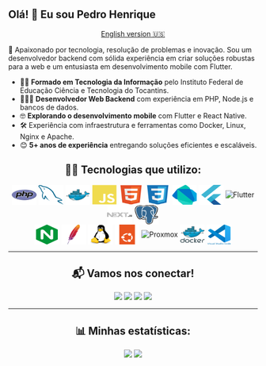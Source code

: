 ## Olá! 👋 Eu sou Pedro Henrique

<div align="center">
  <a href="https://github.com/pedroh-dev255/pedroh-dev255/blob/main/Readme-english.md">English version 🇺🇸</a>
</div>
  
  


🎯 Apaixonado por tecnologia, resolução de problemas e inovação. Sou um desenvolvedor backend com sólida experiência em criar soluções robustas para a web e um entusiasta em desenvolvimento mobile com Flutter.

- 👨‍🎓 **Formado em Tecnologia da Informação** pelo Instituto Federal de Educação Ciência e Tecnologia do Tocantins.
- 👨🏾‍💻 **Desenvolvedor Web Backend** com experiência em PHP, Node.js e bancos de dados.
- 🤓 **Explorando o desenvolvimento mobile** com Flutter e React Native.
- 🛠️ Experiência com infraestrutura e ferramentas como Docker, Linux, Nginx e Apache.
- 😊 **5+ anos de experiência** entregando soluções eficientes e escaláveis.

<div align="center">
  <h2>👨‍💻 Tecnologias que utilizo:</h2>
</div>

<div align="center">
  <img align="center" alt="PHP" height="40" width="50" src="https://raw.githubusercontent.com/devicons/devicon/master/icons/php/php-original.svg">
  <img align="center" alt="Mysql" height="40" width="50" src="https://raw.githubusercontent.com/devicons/devicon/master/icons/mysql/mysql-original.svg" />
  <img align="center" alt="Docker" height="40" width="50" src="https://raw.githubusercontent.com/devicons/devicon/master/icons/docker/docker-original.svg">
  <img align="center" alt="JavaScript" height="40" width="50" src="https://raw.githubusercontent.com/devicons/devicon/master/icons/javascript/javascript-plain.svg">
  <img align="center" alt="HTML" height="40" width="50" src="https://raw.githubusercontent.com/devicons/devicon/master/icons/html5/html5-original.svg">
  <img align="center" alt="CSS" height="40" width="50" src="https://raw.githubusercontent.com/devicons/devicon/master/icons/css3/css3-original.svg">
  <img align="center" alt="Dart" height="40" width="50" src="https://raw.githubusercontent.com/devicons/devicon/master/icons/dart/dart-original.svg">
  <img align="center" alt="Flutter" height="40" width="50" src="https://raw.githubusercontent.com/devicons/devicon/master/icons/flutter/flutter-original.svg">
  <img align="center" alt="Flutter" height="40" width="50" src="https://upload.wikimedia.org/wikipedia/commons/thumb/a/a7/React-icon.svg/1200px-React-icon.svg.png">
  <img align="center" alt="Next" height="40" width="50" src="https://raw.githubusercontent.com/devicons/devicon/refs/heads/master/icons/nextjs/nextjs-line-wordmark.svg">
  <img align="center" alt="PostgreSQL" height="40" width="50" src="https://raw.githubusercontent.com/devicons/devicon/refs/heads/master/icons/postgresql/postgresql-original.svg">
  
  <br>
  <img align="center" alt="Nginx" height="40" width="50" src="https://raw.githubusercontent.com/devicons/devicon/master/icons/nginx/nginx-original.svg">
  <img align="center" alt="Apache" height="40" width="50" src="https://raw.githubusercontent.com/devicons/devicon/master/icons/apache/apache-original.svg">
  <img align="center" alt="Linux" height="40" width="50" src="https://raw.githubusercontent.com/devicons/devicon/master/icons/linux/linux-original.svg">
  <img align="center" alt="Ubuntu" height="40" width="50" src="https://raw.githubusercontent.com/devicons/devicon/master/icons/ubuntu/ubuntu-original.svg">
  <img align="center" alt="Proxmox" height="40" width="50" src="https://www.svgrepo.com/show/331552/proxmox.svg">
  <img align="center" alt="Docker" height="40" width="50" src="https://raw.githubusercontent.com/devicons/devicon/refs/heads/master/icons/docker/docker-original-wordmark.svg">
  <img align="center" alt="vscode" height="40" width="50" src="https://raw.githubusercontent.com/devicons/devicon/refs/heads/master/icons/vscode/vscode-original-wordmark.svg">
  
</div>

---

<div align="center">
  <h2>📬 Vamos nos conectar!</h2>
  <a href="mailto:henriquepedro1912@gmail.com"><img src="https://img.shields.io/badge/-Gmail-D14836?style=for-the-badge&logo=gmail&logoColor=white" target="_blank"></a>
  <a href="https://steamcommunity.com/id/Trash255/"><img src="https://img.shields.io/badge/Steam-171A21?style=for-the-badge&logo=steam&logoColor=white" target="_blank"></a>
  <a href="https://open.spotify.com/user/a9yp0oohowdkpoe9143h2ah9f"><img src="https://img.shields.io/badge/Spotify-1DB954?style=for-the-badge&logo=spotify&logoColor=white" target="_blank"></a>
  <a href="https://www.linkedin.com/in/pedro-henrique-santos-souza-950aab251"><img src="https://img.shields.io/badge/-LinkedIn-%230077B5?style=for-the-badge&logo=linkedin&logoColor=white" target="_blank"></a>
</div>

---

<div align="center">
  <h2>📊 Minhas estatísticas:</h2>
  <img height="180em" src="https://github-readme-stats.vercel.app/api?username=pedroh-dev255&show_icons=true&theme=tokyonight&include_all_commits=true&count_private=true"/>
  <img height="180em" src="https://github-readme-stats.vercel.app/api/top-langs/?username=pedroh-dev255&layout=compact&langs_count=7&theme=tokyonight"/>
</div>


